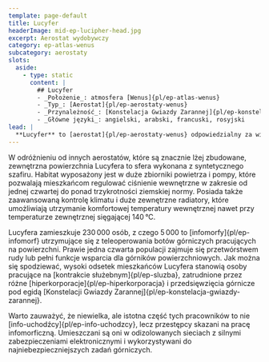 ```yaml
---
template: page-default
title: Lucyfer
headerImage: mid-ep-lucipher-head.jpg
excerpt: Aerostat wydobywczy
category: ep-atlas-wenus
subcategory: aerostaty
slots:
  aside:
    - type: static
      content: |
        ## Lucyfer
        - _Położenie_: atmosfera [Wenus]{pl/ep-atlas-wenus}
        - _Typ_: [Aerostat]{pl/ep-aerostaty-wenus}
        - _Przynależność_: [Konstelacja Gwiazdy Zarannej]{pl/ep-konstelacja-gwiazdy-zarannej}
        - _Główne języki_: angielski, arabski, francuski, rosyjski
lead: |
  **Lucyfer** to [aerostat]{pl/ep-aerostaty-wenus} odpowiedzialny za większość wydobycia surowców z [powierzchni Wenus]{pl/ep-atlas-wenus-powierzchnia}, a zarazem najbardziej mobilny pod względem wysokości. Został zaprojektowany tak, by móc poruszać się pomiędzy wysokościami 60 a 40 kilometrów, szukając poziomów, na których prędkości wiatrów są wystarczająco niskie, by umożliwić mu łatwe utrzymanie pozycji nad wybranym miejscem. Wtedy opuszcza linę cumowniczą na powierzchnię, by rozmieścić sprzęt i górników, a potem odebrać ich wraz z urobkiem.
---
```

W odróżnieniu od innych aerostatów, które są znacznie lżej zbudowane, zewnętrzna powierzchnia Lucyfera to sfera wykonana z syntetycznego szafiru. Habitat wyposażony jest w duże zbiorniki powietrza i pompy, które pozwalają mieszkańcom regulować ciśnienie wewnętrzne w zakresie od jednej czwartej do ponad trzykrotności ziemskiej normy. Posiada także zaawansowaną kontrolę klimatu i duże zewnętrzne radiatory, które umożliwiają utrzymanie komfortowej temperatury wewnętrznej nawet przy temperaturze zewnętrznej sięgającej 140 °C.

Lucyfera zamieszkuje 230 000 osób, z czego 5 000 to [infomorfy]{pl/ep-infomorf} utrzymujące się z teleoperowania botów górniczych pracujących na powierzchni. Prawie jedna czwarta populacji zajmuje się przetwórstwem rudy lub pełni funkcje wsparcia dla górników powierzchniowych. Jak można się spodziewać, wysoki odsetek mieszkańców Lucyfera stanowią osoby pracujące na [kontrakcie służebnym]{pl/ep-sluzba}, zatrudnione przez różne [hiperkorporacje]{pl/ep-hiperkorporacja} i przedsięwzięcia górnicze pod egidą [Konstelacji Gwiazdy Zarannej]{pl/ep-konstelacja-gwiazdy-zarannej}.

Warto zauważyć, że niewielka, ale istotna część tych pracowników to nie [info-uchodźcy]{pl/ep-info-uchodzcy}, lecz przestępcy skazani na pracę infomorficzną. Umieszczani są oni w odizolowanych sieciach z silnymi zabezpieczeniami elektronicznymi i wykorzystywani do najniebezpieczniejszych zadań górniczych.
